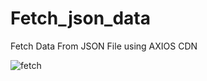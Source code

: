 # Fetch_json_data
Fetch Data From JSON File using AXIOS CDN


![fetch](https://user-images.githubusercontent.com/72607039/156954938-27096987-4ded-462c-b03e-4914ca76f624.gif)
